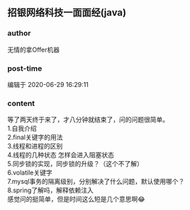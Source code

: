 ## 招银网络科技一面面经(java)
### author 
无情的拿Offer机器
### post-time 

编辑于  2020-06-29 16:29:11
### content 
<div class="post-topic-des nc-post-content">
 等了两天终于来了，才八分钟就结束了，问的问题很简单。
 <br/>
 1.自我介绍
 <br/>
 2.final关键字的用法
 <br/>
 3.线程和进程的区别
 <br/>
 4.线程的几种状态 怎样会进入阻塞状态
 <br/>
 5.同步锁的实现，同步锁的升级？（这个不了解）
 <br/>
 6.volatile关键字
 <br/>
 7.mysql事务的隔离级别，分别解决了什么问题，默认使用哪个？
 <br/>
 8.spring了解吗，解释依赖注入
 <br/>
 感觉问的挺简单，但是时间这么短是几个意思啊😂
</div>
